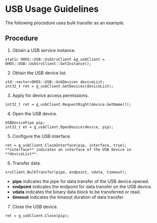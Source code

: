 # USB Usage Guidelines<a name="EN-US_TOPIC_0000001077367159"></a>


The following procedure uses bulk transfer as an example.

## Procedure<a name="section18816105182315"></a>

1.  Obtain a USB service instance.

```
static OHOS::USB::UsbSrvClient &g_usbClient = OHOS::USB::UsbSrvClient::GetInstance();
```

2.  Obtain the USB device list.

```
std::vector<OHOS::USB::UsbDevice> deviceList;
int32_t ret = g_usbClient.GetDevices(deviceList);
```

3.  Apply for device access permissions.

```
int32_t ret = g_usbClient.RequestRight(device.GetName());
```

4.  Open the USB device.

```
USBDevicePipe pip;
int32_t et = g_usbClient.OpenDevice(device, pip);
```

5.  Configure the USB interface.

```
ret = g_usbClient.ClaimInterface(pip, interface, true);
**interface** indicates an interface of the USB device in **deviceList**.
```

6.  Transfer data.

```
srvClient.BulkTransfer(pipe, endpoint, vdata, timeout);
```
- **pipe** indicates the pipe for data transfer of the USB device opened. 
- **endpoint** indicates the endpoint for data transfer on the USB device. 
- **vdata** indicates the binary data block to be transferred or read. 
- **timeout** indicates the timeout duration of data transfer.

7.  Close the USB device.

```
ret = g_usbClient.Close(pip);
```
